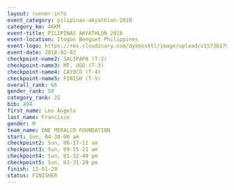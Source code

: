 ```yaml
---
layout: runner-info 
event_category: pilipinas-akyathlon-2018 
category_km: 46KM 
event-title: PILIPINAS AKYATHLON 2018 
event-location: Itogon Benguet Philippines 
event-logo: https://res.cloudinary.com/dykbosktl/image/upload/v1573617968/Logo/akyathlon-logo-new_ifndai.png 
event-date: 2018-02-02 
checkpoint-name2: SALIPAPA (T-2) 
checkpoint-name3: MT. UGO (T-3) 
checkpoint-name4: CAYOCO (T-4) 
checkpoint-name5: FINISH (T-5) 
overall_rank: 66
gender_rank: 58
category_rank: 25
bib: 494
first_name: Leo Angelo
last_name: Francisco
gender: M
team_name: ONE MERALCO FOUNDATION
start: Sun, 04-30-00 am
checkpoint2: Sun, 06-17-11 am
checkpoint3: Sun, 09-55-21 am
checkpoint4: Sun, 01-32-49 pm
checkpoint5: Sun, 03-31-29 pm
finish: 11-01-29
status: FINISHER
---
```

